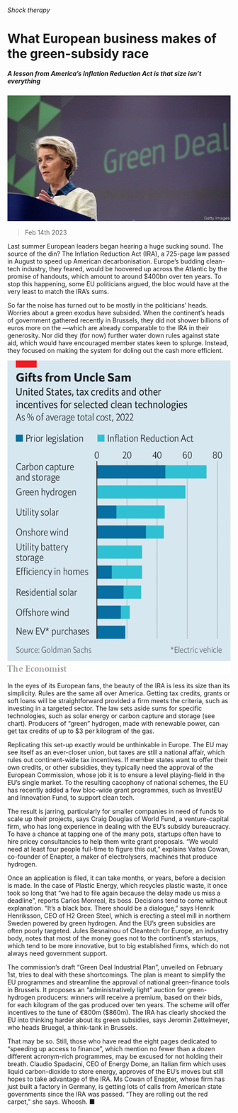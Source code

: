 ###### Shock therapy

# What European business makes of the green-subsidy race 

##### A lesson from America’s Inflation Reduction Act is that size isn’t everything 

![image](images/20230218_WBP501.jpg) 

> Feb 14th 2023 

Last summer European leaders began hearing a huge sucking sound. The source of the din? The Inflation Reduction Act (IRA), a 725-page law passed in August to speed up American decarbonisation. Europe’s budding clean-tech industry, they feared, would be hoovered up across the Atlantic by the promise of handouts, which amount to around $400bn over ten years. To stop this happening, some EU politicians argued, the bloc would have at the very least to match the IRA’s sums.

So far the noise has turned out to be mostly in the politicians’ heads. Worries about a green exodus have subsided. When the continent’s heads of government gathered recently in Brussels, they did not shower billions of euros more on the —which are already comparable to the IRA in their generosity. Nor did they (for now) further water down rules against state aid, which would have encouraged member states keen to splurge. Instead, they focused on making the system for doling out the cash more efficient. 

![image](images/20230218_WBC816.png) 


In the eyes of its European fans, the beauty of the IRA is less its size than its simplicity. Rules are the same all over America. Getting tax credits, grants or soft loans will be straightforward provided a firm meets the criteria, such as investing in a targeted sector. The law sets aside sums for specific technologies, such as solar energy or carbon capture and storage (see chart). Producers of “green” hydrogen, made with renewable power, can get tax credits of up to $3 per kilogram of the gas.

Replicating this set-up exactly would be unthinkable in Europe. The EU may see itself as an ever-closer union, but taxes are still a national affair, which rules out continent-wide tax incentives. If member states want to offer their own credits, or other subsidies, they typically need the approval of the European Commission, whose job it is to ensure a level playing-field in the EU’s single market. To the resulting cacophony of national schemes, the EU has recently added a few bloc-wide grant programmes, such as InvestEU and Innovation Fund, to support clean tech.

The result is jarring, particularly for smaller companies in need of funds to scale up their projects, says Craig Douglas of World Fund, a venture-capital firm, who has long experience in dealing with the EU’s subsidy bureaucracy. To have a chance at tapping one of the many pots, startups often have to hire pricey consultancies to help them write grant proposals. “We would need at least four people full-time to figure this out,” explains Vaitea Cowan, co-founder of Enapter, a maker of electrolysers, machines that produce hydrogen. 

Once an application is filed, it can take months, or years, before a decision is made. In the case of Plastic Energy, which recycles plastic waste, it once took so long that “we had to file again because the delay made us miss a deadline”, reports Carlos Monreal, its boss. Decisions tend to come without explanation. “It’s a black box. There should be a dialogue,” says Henrik Henriksson, CEO of H2 Green Steel, which is erecting a steel mill in northern Sweden powered by green hydrogen. And the EU’s green subsidies are often poorly targeted. Jules Besnainou of Cleantech for Europe, an industry body, notes that most of the money goes not to the continent’s startups, which tend to be more innovative, but to big established firms, which do not always need government support.

The commission’s draft “Green Deal Industrial Plan”, unveiled on February 1st, tries to deal with these shortcomings. The plan is meant to simplify the EU programmes and streamline the approval of national green-finance tools in Brussels. It proposes an “administratively light” auction for green-hydrogen producers: winners will receive a premium, based on their bids, for each kilogram of the gas produced over ten years. The scheme will offer incentives to the tune of €800m ($860m). The IRA has clearly shocked the EU into thinking harder about its green subsidies, says Jeromin Zettelmeyer, who heads Bruegel, a think-tank in Brussels. 

That may be so. Still, those who have read the eight pages dedicated to “speeding up access to finance”, which mention no fewer than a dozen different acronym-rich programmes, may be excused for not holding their breath. Claudio Spadacini, CEO of Energy Dome, an Italian firm which uses liquid carbon-dioxide to store energy, approves of the EU’s moves but still hopes to take advantage of the IRA. Ms Cowan of Enapter, whose firm has just built a factory in Germany, is getting lots of calls from American state governments since the IRA was passed. “They are rolling out the red carpet,” she says. Whoosh. ■



